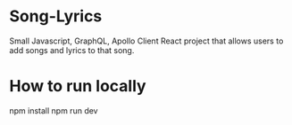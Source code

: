 # Song-Lyrics

Small Javascript, GraphQL, Apollo Client React project that allows users to add songs and lyrics to that song.
# How to run locally
npm install
npm run dev
